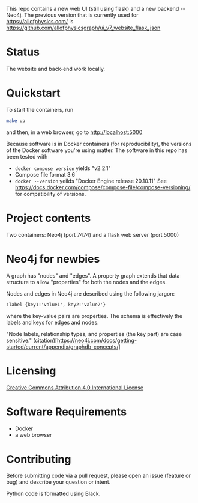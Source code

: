 This repo contains a new web UI (still using flask) and a new backend -- Neo4j. The previous version that is currently used for <https://allofphysics.com/> is <https://github.com/allofphysicsgraph/ui_v7_website_flask_json>

# Status

The website and back-end work locally.

# Quickstart

To start the containers, run
```bash
make up
```
and then, in a web browser, go to <http://localhost:5000>


Because software is in Docker containers (for reproducibility), the versions of the Docker software you're using matter. The software in this repo has been tested with
* `docker compose version` yields "v2.2.1"
* Compose file format 3.6
* `docker --version` yeilds "Docker Engine release 20.10.11"
See <https://docs.docker.com/compose/compose-file/compose-versioning/> for compatibility of versions.

# Project contents
Two containers: Neo4j (port 7474) and a flask web server (port 5000)

# Neo4j for newbies

A graph has "nodes" and "edges". A property graph extends that
data structure to allow "properties" for both the nodes and the edges.

Nodes and edges in Neo4j are described using the following jargon:

    :label {key1:'value1', key2:'value2'}

where the key-value pairs are properties. The schema is effectively the labels and keys for edges and nodes.

"Node labels, relationship types, and properties (the key part) are case sensitive." (citation)[https://neo4j.com/docs/getting-started/current/appendix/graphdb-concepts/]

# Licensing


[Creative Commons Attribution 4.0 International License](http://creativecommons.org/licenses/by/4.0/)


# Software Requirements

* Docker
* a web browser

# Contributing

Before submitting code via a pull request, please open an issue (feature or bug) and describe your question or intent.

Python code is formatted using Black.
